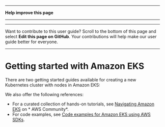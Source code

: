 --------

 **Help improve this page** 

--------

--------

Want to contribute to this user guide? Scroll to the bottom of this page and select **Edit this page on GitHub**\. Your contributions will help make our user guide better for everyone\.

--------

# Getting started with Amazon EKS<a name="getting-started"></a>

There are two getting started guides available for creating a new Kubernetes cluster with nodes in Amazon EKS:

We also offer the following references:
+ For a curated collection of hands\-on tutorials, see [Navigating Amazon EKS](https://community.aws/tutorials/navigating-amazon-eks) on * AWS Community*\.
+ For code examples, see [Code examples for Amazon EKS using AWS SDKs](https://docs.aws.amazon.com/code-library/latest/ug/eks_code_examples.html)\.